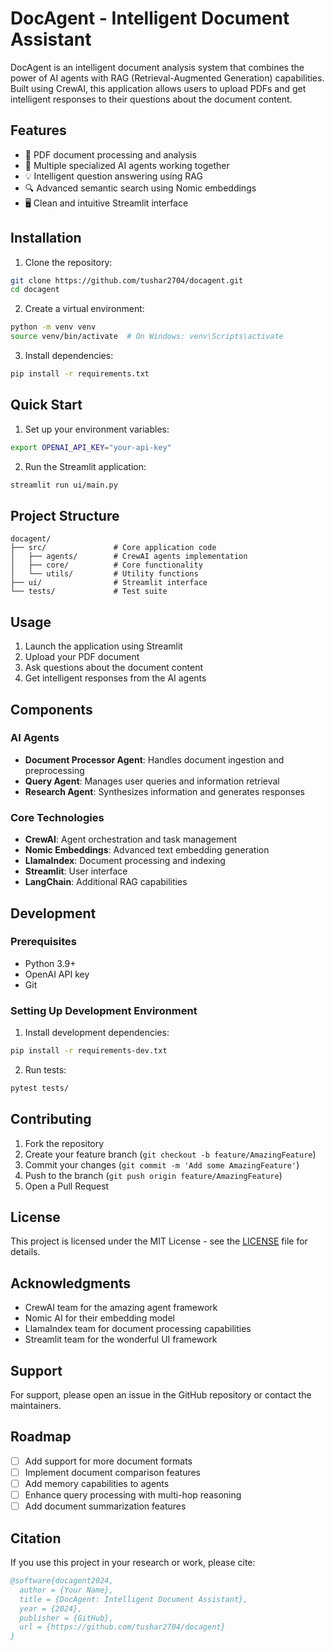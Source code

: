 
# DocAgent - Intelligent Document Assistant

DocAgent is an intelligent document analysis system that combines the power of AI agents with RAG (Retrieval-Augmented Generation) capabilities. Built using CrewAI, this application allows users to upload PDFs and get intelligent responses to their questions about the document content.

## Features

- 📄 PDF document processing and analysis
- 🤖 Multiple specialized AI agents working together
- 💡 Intelligent question answering using RAG
- 🔍 Advanced semantic search using Nomic embeddings
- 🖥️ Clean and intuitive Streamlit interface

## Installation

1. Clone the repository:
```bash
git clone https://github.com/tushar2704/docagent.git
cd docagent
```

2. Create a virtual environment:
```bash
python -m venv venv
source venv/bin/activate  # On Windows: venv\Scripts\activate
```

3. Install dependencies:
```bash
pip install -r requirements.txt
```

## Quick Start

1. Set up your environment variables:
```bash
export OPENAI_API_KEY="your-api-key"
```

2. Run the Streamlit application:
```bash
streamlit run ui/main.py
```

## Project Structure

```
docagent/
├── src/               # Core application code
│   ├── agents/        # CrewAI agents implementation
│   ├── core/          # Core functionality
│   └── utils/         # Utility functions
├── ui/                # Streamlit interface
└── tests/             # Test suite
```

## Usage

1. Launch the application using Streamlit
2. Upload your PDF document
3. Ask questions about the document content
4. Get intelligent responses from the AI agents

## Components

### AI Agents

- **Document Processor Agent**: Handles document ingestion and preprocessing
- **Query Agent**: Manages user queries and information retrieval
- **Research Agent**: Synthesizes information and generates responses

### Core Technologies

- **CrewAI**: Agent orchestration and task management
- **Nomic Embeddings**: Advanced text embedding generation
- **LlamaIndex**: Document processing and indexing
- **Streamlit**: User interface
- **LangChain**: Additional RAG capabilities

## Development

### Prerequisites

- Python 3.9+
- OpenAI API key
- Git

### Setting Up Development Environment

1. Install development dependencies:
```bash
pip install -r requirements-dev.txt
```

2. Run tests:
```bash
pytest tests/
```

## Contributing

1. Fork the repository
2. Create your feature branch (`git checkout -b feature/AmazingFeature`)
3. Commit your changes (`git commit -m 'Add some AmazingFeature'`)
4. Push to the branch (`git push origin feature/AmazingFeature`)
5. Open a Pull Request

## License

This project is licensed under the MIT License - see the [LICENSE](LICENSE) file for details.

## Acknowledgments

- CrewAI team for the amazing agent framework
- Nomic AI for their embedding model
- LlamaIndex team for document processing capabilities
- Streamlit team for the wonderful UI framework

## Support

For support, please open an issue in the GitHub repository or contact the maintainers.

## Roadmap

- [ ] Add support for more document formats
- [ ] Implement document comparison features
- [ ] Add memory capabilities to agents
- [ ] Enhance query processing with multi-hop reasoning
- [ ] Add document summarization features

## Citation

If you use this project in your research or work, please cite:

```bibtex
@software{docagent2024,
  author = {Your Name},
  title = {DocAgent: Intelligent Document Assistant},
  year = {2024},
  publisher = {GitHub},
  url = {https://github.com/tushar2704/docagent}
}